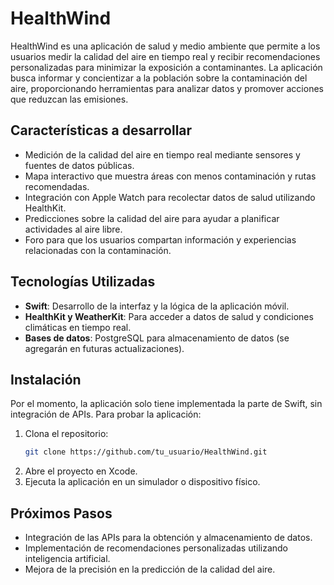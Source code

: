 # HealthWind

HealthWind es una aplicación de salud y medio ambiente que permite a los usuarios medir la calidad del aire en tiempo real y recibir recomendaciones personalizadas para minimizar la exposición a contaminantes. La aplicación busca informar y concientizar a la población sobre la contaminación del aire, proporcionando herramientas para analizar datos y promover acciones que reduzcan las emisiones.

## Características a desarrollar

- Medición de la calidad del aire en tiempo real mediante sensores y fuentes de datos públicas.
- Mapa interactivo que muestra áreas con menos contaminación y rutas recomendadas.
- Integración con Apple Watch para recolectar datos de salud utilizando HealthKit.
- Predicciones sobre la calidad del aire para ayudar a planificar actividades al aire libre.
- Foro para que los usuarios compartan información y experiencias relacionadas con la contaminación.

## Tecnologías Utilizadas

- **Swift**: Desarrollo de la interfaz y la lógica de la aplicación móvil.
- **HealthKit y WeatherKit**: Para acceder a datos de salud y condiciones climáticas en tiempo real.
- **Bases de datos**: PostgreSQL para almacenamiento de datos (se agregarán en futuras actualizaciones).

## Instalación

Por el momento, la aplicación solo tiene implementada la parte de Swift, sin integración de APIs. Para probar la aplicación:

1. Clona el repositorio:
   ```bash
   git clone https://github.com/tu_usuario/HealthWind.git
2. Abre el proyecto en Xcode.
3. Ejecuta la aplicación en un simulador o dispositivo físico.

## Próximos Pasos
- Integración de las APIs para la obtención y almacenamiento de datos.
- Implementación de recomendaciones personalizadas utilizando inteligencia artificial.
- Mejora de la precisión en la predicción de la calidad del aire.

